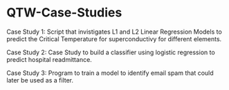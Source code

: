 # QTW-Case-Studies

Case Study 1:
Script that invistigates L1 and L2 Linear Regression Models to predict
the Critical Temperature for superconductivy for different elements.

Case Study 2: 
Case Study to build a classifier using logistic regression to predict
hospital readmittance.

Case Study 3:
Program to train a model to identify email spam that could
later be used as a filter.
